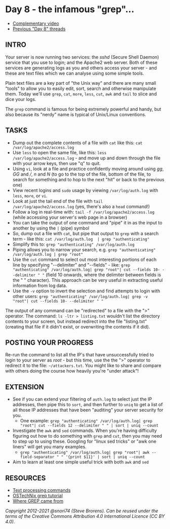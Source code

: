 # Day 8 - the infamous "grep"...

* [Complementary video](https://youtu.be/kG5JGJN5iTc)
* [Previous "Day 8" threads](https://www.reddit.com/r/linuxupskillchallenge/search/?q=Day%208&restrict_sr=1)

## INTRO

Your server is now running two services: the *sshd* (Secure Shell Daemon) service that you use to login; and the Apache2 web server. Both of these services are generating logs as you and others access your server - and these are text files which we can analyse using some simple tools.

Plain text files are a key part of "the Unix way" and there are many small "tools" to allow you to easily edit, sort, search and otherwise manipulate them. Today we'll use `grep`, `cat`, `more`, `less`, `cut`, `awk` and `tail` to slice and dice your logs.

The `grep` command is famous for being extremely powerful and handy, but also because its "nerdy" name is typical of Unix/Linux conventions.

## TASKS

* Dump out the complete contents of a file with `cat` like this: `cat /var/log/apache2/access.log`
* Use `less` to open the same file, like this: `less /var/log/apache2/access.log` - and move up and down through the file with your arrow keys, then use "q" to quit.
* Using `vi`, look at a file and practice confidently moving around using  *gg*, *GG* and */*,  *n* and *N* (to go to the top of the file, bottom of the file, to search for something and to hop to the next "hit" or back to the previous one)
* View recent logins and `sudo` usage by viewing `/var/log/auth.log` with `less`, `more`, or `vi`.
* Look at just the tail end of the file with `tail /var/log/apache2/access.log` (yes, there's also a `head` command!)
* Follow a log in real-time with: `tail -f /var/log/apache2/access.log` (while accessing your server's web page in a browser)
* You can take the output of one command and "pipe" it in as the input to another by using the `|` (pipe) symbol
* So, dump out a file with `cat`, but pipe that output to `grep` with a search term - like this: `cat /var/log/auth.log  | grep "authenticating"`
* Simplify this to: `grep "authenticating" /var/log/auth.log`
* Piping allows you to narrow your search, e.g. `grep "authenticating" /var/log/auth.log | grep "root"`
* Use the `cut` command to select out most interesting portions of each line by specifying "--delimiter" and "--fields" - like: `grep "authenticating" /var/log/auth.log| grep "root"| cut --fields 10- --delimiter " "` (field 10 onwards, where the delimiter between fields is the " " character). This approach can be very useful in extracting useful information from log data.
* Use the `-v` option to invert the selection and find attempts to login with other users: `grep "authenticating" /var/log/auth.log| grep -v "root"| cut --fields 10- --delimiter " "`

The output of any command can be "redirected" to a file with the ">" operator. The command: `ls -ltr > listing.txt` wouldn't list the directory contents to your screen, but instead redirect into the file "listing.txt" (creating that file if it didn't exist, or overwriting the contents if it did).

## POSTING YOUR PROGRESS

Re-run the command to list all the IP's that have unsuccessfully tried to login to your server as *root* - but this time, use the the ">" operator to redirect it to the file: `~/attackers.txt`. You might like to share and compare with others doing the course how heavily you're "under attack"!

## EXTENSION

* See if you can extend your filtering of `auth.log` to select just the IP addresses, then pipe this to `sort`, and then further to `uniq` to get a list of all those IP addresses that have been "auditing" your server security for you.
  * One example: `grep "authenticating" /var/log/auth.log| grep "root"| cut --fields 12 --delimiter " " | sort | uniq --count`
* Investigate the `awk` and `sed` commands. When you're having difficulty figuring out how to do something with `grep` and `cut`, then you may need to step up to using these. Googling for "linux sed tricks" or "awk one liners" will get you many examples.
  * `grep "authenticating" /var/log/auth.log| grep "root"| awk --field-separator " " '{print $11}' | sort | uniq --count`
* Aim to learn at least one simple useful trick with both `awk` and `sed`

## RESOURCES

* [Text processing commands](https://www.youtube.com/watch?v=nLa6jAbULe8&t=97s)
* [OSTechNix grep tutorial](https://www.ostechnix.com/the-grep-command-tutorial-with-examples-for-beginners/)
* [Where GREP came from](https://www.youtube.com/watch?v=NTfOnGZUZDk)

*Copyright 2012-2021 @snori74 (Steve Brorens). Can be reused under the terms of the Creative Commons Attribution 4.0 International Licence (CC BY 4.0).*
